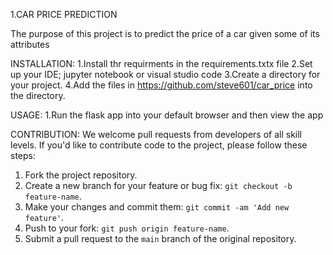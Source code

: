 1.CAR PRICE PREDICTION

The purpose of this project is to predict the price of a car given some of its attributes

INSTALLATION: 1.Install thr requirments in the requirements.txtx file 2.Set up your IDE; jupyter notebook or visual studio code 3.Create a directory for your project. 4.Add the files in https://github.com/steve601/car_price into the directory.

USAGE: 1.Run the flask app into your default browser and then view the app

CONTRIBUTION: We welcome pull requests from developers of all skill levels. If you'd like to contribute code to the project, please follow these steps:

1. Fork the project repository.
2. Create a new branch for your feature or bug fix: `git checkout -b feature-name`.
3. Make your changes and commit them: `git commit -am 'Add new feature'`.
4. Push to your fork: `git push origin feature-name`.
5. Submit a pull request to the `main` branch of the original repository.
